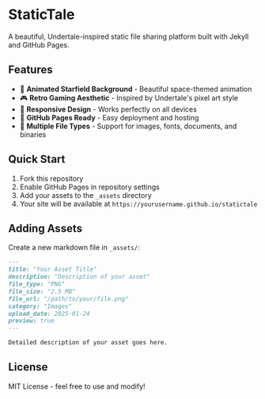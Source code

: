 # StaticTale

A beautiful, Undertale-inspired static file sharing platform built with Jekyll and GitHub Pages.

## Features

- 🌟 **Animated Starfield Background** - Beautiful space-themed animation
- 🎮 **Retro Gaming Aesthetic** - Inspired by Undertale's pixel art style
- 📱 **Responsive Design** - Works perfectly on all devices
- 🚀 **GitHub Pages Ready** - Easy deployment and hosting
- 💾 **Multiple File Types** - Support for images, fonts, documents, and binaries

## Quick Start

1. Fork this repository
2. Enable GitHub Pages in repository settings
3. Add your assets to the `_assets` directory
4. Your site will be available at `https://yourusername.github.io/statictale`

## Adding Assets

Create a new markdown file in `_assets/`:

```markdown
---
title: "Your Asset Title"
description: "Description of your asset"
file_type: "PNG"
file_size: "2.5 MB"
file_url: "/path/to/your/file.png"
category: "Images"
upload_date: 2025-01-24
preview: true
---

Detailed description of your asset goes here.
```

## License

MIT License - feel free to use and modify!
